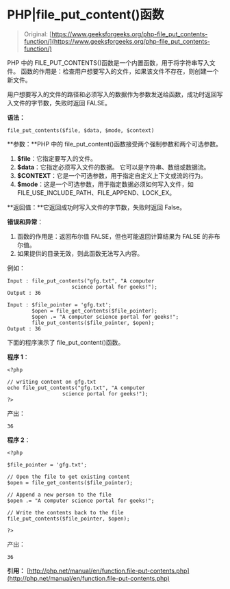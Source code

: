 # PHP|file_put_content()函数

> Original: [https://www.geeksforgeeks.org/php-file_put_contents-function/](https://www.geeksforgeeks.org/php-file_put_contents-function/)

PHP 中的 FILE_PUT_CONTENTS()函数是一个内置函数，用于将字符串写入文件。 函数的作用是：检查用户想要写入的文件，如果该文件不存在，则创建一个新文件。

用户想要写入的文件的路径和必须写入的数据作为参数发送给函数，成功时返回写入文件的字节数，失败时返回 FALSE。

**语法：**

```
file_put_contents($file, $data, $mode, $context)
```

**参数：**PHP 中的 file_put_content()函数接受两个强制参数和两个可选参数。

1.  **$file**：它指定要写入的文件。
2.  **$data**：它指定必须写入文件的数据。 它可以是字符串、数组或数据流。
3.  **$CONTEXT**：它是一个可选参数，用于指定自定义上下文或流的行为。
4.  **$mode**：这是一个可选参数，用于指定数据必须如何写入文件，如 FILE_USE_INCLUDE_PATH、FILE_APPEND、LOCK_EX。

**返回值：**它返回成功时写入文件的字节数，失败时返回 False。

**错误和异常**：

1.  函数的作用是：返回布尔值 FALSE，但也可能返回计算结果为 FALSE 的非布尔值。
2.  如果提供的目录无效，则此函数无法写入内容。

例如：

```
Input : file_put_contents("gfg.txt", "A computer 
                     science portal for geeks!");
Output : 36

Input : $file_pointer = 'gfg.txt';
        $open = file_get_contents($file_pointer);
        $open .= "A computer science portal for geeks!";
        file_put_contents($file_pointer, $open);
Output : 36

```

下面的程序演示了 file_put_content()函数。

**程序 1**：

```
<?php

// writing content on gfg.txt
echo file_put_contents("gfg.txt", "A computer 
                  science portal for geeks!");
?>
```

产出：

```
36
```

**程序 2**：

```
<?php

$file_pointer = 'gfg.txt';

// Open the file to get existing content
$open = file_get_contents($file_pointer);

// Append a new person to the file
$open .= "A computer science portal for geeks!";

// Write the contents back to the file
file_put_contents($file_pointer, $open);

?>
```

产出：

```
36
```

**引用：**
[http://php.net/manual/en/function.file-put-contents.php](http://php.net/manual/en/function.file-put-contents.php)